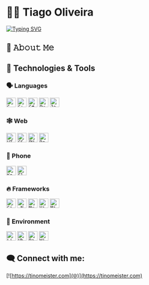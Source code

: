 # 🧑‍💻 Tiago Oliveira

<a href="https://git.io/typing-svg">
  <img src="https://readme-typing-svg.herokuapp.com?font=Fira+Code&duration=3500&pause=500&center=true&vCenter=true&width=435&lines=Hi+There!+%F0%9F%91%8B;I'm+Tiago+Oliveira;AKA+TinoMeister!+%F0%9F%98%8E" alt="Typing SVG" />
</a>

## 📖 𝙰𝚋𝚘𝚞𝚝 𝙼𝚎

## 🔧 Technologies & Tools

### 🗣️ Languages

<code><img title="C" height="25" src="https://cdn.jsdelivr.net/gh/devicons/devicon/icons/c/c-original.svg"></code>
<code><img title="C++" height="25" src="https://cdn.jsdelivr.net/gh/devicons/devicon/icons/cplusplus/cplusplus-original.svg"></code>
<code><img title="C#" height="25" src="https://cdn.jsdelivr.net/gh/devicons/devicon/icons/csharp/csharp-original.svg"></code>
<code><img title="Python" height="25" src="https://cdn.jsdelivr.net/gh/devicons/devicon/icons/python/python-original.svg"></code>
<code><img title="Javascript" height="25" src="https://cdn.jsdelivr.net/gh/devicons/devicon/icons/javascript/javascript-original.svg"></code>

### 🕸️ Web

<code><img title="HTML5" height="25" src="https://cdn.jsdelivr.net/gh/devicons/devicon/icons/html5/html5-original.svg"></code>
<code><img title="CSS" height="25" src="https://cdn.jsdelivr.net/gh/devicons/devicon/icons/css3/css3-original.svg"></code>
<code><img title="PHP" height="25" src="https://cdn.jsdelivr.net/gh/devicons/devicon/icons/php/php-original.svg"></code>
<code><img title="React" height="25" src="https://cdn.jsdelivr.net/gh/devicons/devicon/icons/react/react-original.svg"></code>

### 📱 Phone

<code><img title="Kotlin" height="25" src="https://cdn.jsdelivr.net/gh/devicons/devicon/icons/kotlin/kotlin-original.svg"></code>
<code><img title="Flutter" height="25" src="https://cdn.jsdelivr.net/gh/devicons/devicon/icons/flutter/flutter-original.svg"></code>

### 🔥 Frameworks

<code><img title="Git" height="25" src="https://cdn.jsdelivr.net/gh/devicons/devicon/icons/git/git-original.svg"></code>
<code><img title=".NetCore" height="25" src="https://cdn.jsdelivr.net/gh/devicons/devicon/icons/dotnetcore/dotnetcore-original.svg"></code>
<code><img title="MySQL" height="25" src="https://cdn.jsdelivr.net/gh/devicons/devicon/icons/mysql/mysql-original-wordmark.svg"></code>
<code><img title="Visual Studio Code" height="25" src="https://cdn.jsdelivr.net/gh/devicons/devicon/icons/vscode/vscode-original.svg"></code>
<code><img title="Microsoft Visual Studio" height="25" src="https://cdn.jsdelivr.net/gh/devicons/devicon/icons/visualstudio/visualstudio-plain.svg"></code>

### 🧰 Environment

<code><img title="Linux" height="25" src="https://cdn.jsdelivr.net/gh/devicons/devicon/icons/linux/linux-original.svg"></code>
<code><img title="Ubuntu" height="25" src="https://cdn.jsdelivr.net/gh/devicons/devicon/icons/ubuntu/ubuntu-plain.svg"></code>
<code><img title="RaspberryPi" height="25" src="https://cdn.jsdelivr.net/gh/devicons/devicon/icons/raspberrypi/raspberrypi-original.svg"></code>
<code><img title="Windows" height="25" src="https://cdn.jsdelivr.net/gh/devicons/devicon/icons/windows8/windows8-original.svg"></code>



## 🗨️ Connect with me:
[![https://tinomeister.com](🌐)](https://tinomeister.com)

<!--
**TinoMeister/TinoMeister** is a ✨ _special_ ✨ repository because its `README.md` (this file) appears on your GitHub profile.

Here are some ideas to get you started:

- 🔭 I’m currently working on ...
- 🌱 I’m currently learning ...
- 👯 I’m looking to collaborate on ...
- 🤔 I’m looking for help with ...
- 💬 Ask me about ...
- 📫 How to reach me: ...
- 😄 Pronouns: ...
- ⚡ Fun fact: ...
-->
